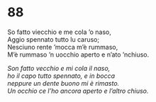 # 88

So fatto viecchio e me cola ’o naso,  
Aggio spennato tutto lu caruso;  
Nesciuno rente ’mocca m’è rummaso,  
M’è rummaso ’n uocchio aperto e n’ato ’nchiuso.

*Son fatto vecchio e mi cola il naso,  
ho il capo tutto spennato, e in bocca  
neppure un dente buono mi è rimasto.  
Un occhio ce l’ho ancora aperto
e l’altro chiuso.*


